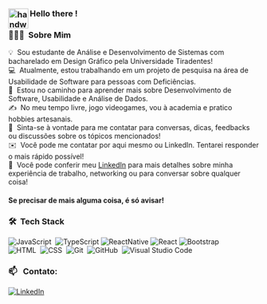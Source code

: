 ### <img alt="handwavegif" src="https://user-images.githubusercontent.com/39513876/112366216-8cfe7400-8cfe-11eb-8116-7d3dbae20e97.gif" width='40' align="left"/> Hello there !

### 👨🏻‍💻 &nbsp;Sobre Mim

💡 &nbsp;Sou estudante de Análise e Desenvolvimento de Sistemas com bacharelado em Design Gráfico pela Universidade Tiradentes! \
💻 &nbsp;Atualmente, estou trabalhando em um projeto de pesquisa na área de Usabilidade de Software para pessoas com Deficiências.\
🌱 &nbsp;Estou no caminho para aprender mais sobre Desenvolvimento de Software, Usabilidade e Análise de Dados.\
✍️ &nbsp;No meu tempo livre, jogo videogames, vou à academia e pratico hobbies artesanais.\
💬 &nbsp;Sinta-se à vontade para me contatar para conversas, dicas, feedbacks ou discussões sobre os tópicos mencionados!\
✉️ &nbsp;Você pode me contatar por aqui mesmo ou LinkedIn. Tentarei responder o mais rápido possível!\
📄 &nbsp;Você pode conferir meu [LinkedIn](https://www.linkedin.com/in/edmir-soares-de-queiroz/) para mais detalhes sobre minha experiência de trabalho, networking ou para conversar sobre qualquer coisa!

#### Se precisar de mais alguma coisa, é só avisar!

### 🛠 &nbsp;Tech Stack

![JavaScript](https://img.shields.io/badge/-JavaScript-05122A?style=flat&logo=javascript)&nbsp;
![TypeScript](https://img.shields.io/badge/-TypeScript-05122A?style=flat&logo=typescript)
![ReactNative](https://img.shields.io/badge/-ReactNative-05122A?style=flat&logo=react)
![React](https://img.shields.io/badge/-React-05122A?style=flat&logo=react)
![Bootstrap](https://img.shields.io/badge/-Bootstrap-05122A?style=flat&logo=bootstrap&logoColor=563D7C)\
![HTML](https://img.shields.io/badge/-HTML-05122A?style=flat&logo=HTML5)&nbsp;
![CSS](https://img.shields.io/badge/-CSS-05122A?style=flat&logo=CSS3&logoColor=1572B6)&nbsp;
![Git](https://img.shields.io/badge/-Git-05122A?style=flat&logo=git)&nbsp;
![GitHub](https://img.shields.io/badge/-GitHub-05122A?style=flat&logo=github)&nbsp;
![Visual Studio Code](https://img.shields.io/badge/-Visual%20Studio%20Code-05122A?style=flat&logo=visual-studio-code&logoColor=007ACC)&nbsp;
<!-- ![Python](https://img.shields.io/badge/-Python-05122A?style=flat&logo=python)&nbsp; -->
<!-- ![NumPy](https://img.shields.io/badge/numpy%20-%23013243.svg?&style=flat&logo=numpy&logoColor=white)&nbsp; -->
<!-- ![Pandas](https://img.shields.io/badge/pandas%20-%23150458.svg?&style=flat&logo=pandas&logoColor=white)&nbsp;  -->
<!-- ![Django](https://img.shields.io/badge/-Django-05122A?style=flat&logo=django&logoColor=092E20)&nbsp; -->

### 📫 &nbsp; Contato:


<a href="https://www.linkedin.com/in/edmir-soares/"><img alt="LinkedIn" src="https://img.shields.io/badge/linkedin%20-%230077B5.svg?&style=flat&logo=linkedin&logoColor=white"/></a> &nbsp;


<!--
**EdmirSoares/EdmirSoares** is a ✨ _special_ ✨ repository because its `README.md` (this file) appears on your GitHub profile.

Here are some ideas to get you started:

- 🔭 I’m currently working on ...
- 🌱 I’m currently learning ...
- 👯 I’m looking to collaborate on ...
- 🤔 I’m looking for help with ...
- 💬 Ask me about ...
- 📫 How to reach me: ...
- 😄 Pronouns: ...
- ⚡ Fun fact: ...
-->
